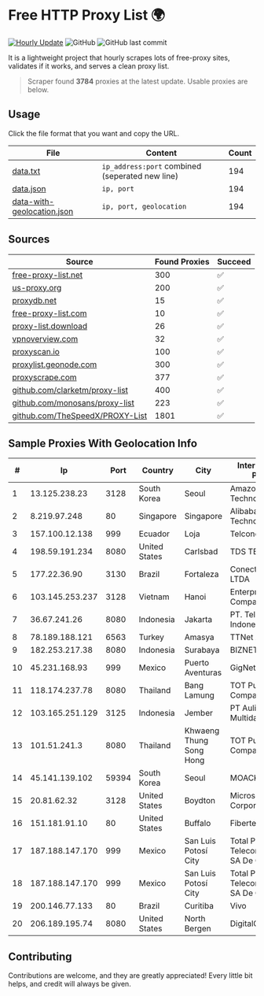 
# Free HTTP Proxy List 🌍

[![Hourly Update](https://github.com/mertguvencli/http-proxy-list/actions/workflows/main.yml/badge.svg?branch=main)](https://github.com/mertguvencli/http-proxy-list/actions/workflows/main.yml)
![GitHub](https://img.shields.io/github/license/mertguvencli/http-proxy-list)
![GitHub last commit](https://img.shields.io/github/last-commit/mertguvencli/http-proxy-list)

It is a lightweight project that hourly scrapes lots of free-proxy sites, validates if it works, and serves a clean proxy list.


> Scraper found **3784** proxies at the latest update. Usable proxies are below.

## Usage

Click the file format that you want and copy the URL.


|File|Content|Count|
|----|-------|-----|
|[data.txt](https://raw.githubusercontent.com/mertguvencli/http-proxy-list/main/proxy-list/data.txt)|`ip_address:port` combined (seperated new line)|194|
|[data.json](https://raw.githubusercontent.com/mertguvencli/http-proxy-list/main/proxy-list/data.json)|`ip, port`|194|
|[data-with-geolocation.json](https://raw.githubusercontent.com/mertguvencli/http-proxy-list/main/proxy-list/data-with-geolocation.json)|`ip, port, geolocation`|194|

## Sources

|Source|Found Proxies|Succeed|
|------|-------------|-------|
|[free-proxy-list.net](https://free-proxy-list.net)|300|✅|
|[us-proxy.org](https://www.us-proxy.org)|200|✅|
|[proxydb.net](http://proxydb.net)|15|✅|
|[free-proxy-list.com](https://free-proxy-list.com/?page=&port=&type%5B%5D=http&type%5B%5D=https&up_time=0&search=Search)|10|✅|
|[proxy-list.download](https://www.proxy-list.download/HTTP)|26|✅|
|[vpnoverview.com](https://vpnoverview.com/privacy/anonymous-browsing/free-proxy-servers)|32|✅|
|[proxyscan.io](https://www.proxyscan.io)|100|✅|
|[proxylist.geonode.com](https://proxylist.geonode.com/api/proxy-list?limit=300&page=1&sort_by=lastChecked&sort_type=desc&protocols=http,https)|300|✅|
|[proxyscrape.com](https://api.proxyscrape.com/v2/?request=displayproxies&protocol=http&timeout=10000&country=all&ssl=all&anonymity=all)|377|✅|
|[github.com/clarketm/proxy-list](https://raw.githubusercontent.com/clarketm/proxy-list/master/proxy-list-raw.txt)|400|✅|
|[github.com/monosans/proxy-list](https://raw.githubusercontent.com/monosans/proxy-list/main/proxies/http.txt)|223|✅|
|[github.com/TheSpeedX/PROXY-List](https://raw.githubusercontent.com/TheSpeedX/PROXY-List/master/http.txt)|1801|✅|


## Sample Proxies With Geolocation Info

|#|Ip|Port|Country|City|Internet Service Provider|
|-|--|----|-------|----|-------------------------|
|1|13.125.238.23|3128|South Korea|Seoul|Amazon Technologies Inc.|
|2|8.219.97.248|80|Singapore|Singapore|Alibaba (US) Technology Co., Ltd.|
|3|157.100.12.138|999|Ecuador|Loja|Telconet S.A|
|4|198.59.191.234|8080|United States|Carlsbad|TDS TELECOM|
|5|177.22.36.90|3130|Brazil|Fortaleza|Conecta Tecnologia LTDA|
|6|103.145.253.237|3128|Vietnam|Hanoi|Enterprise Sortware Company Limited|
|7|36.67.241.26|8080|Indonesia|Jakarta|PT. Telekomunikasi Indonesia|
|8|78.189.188.121|6563|Turkey|Amasya|TTNet A.S.|
|9|182.253.217.38|8080|Indonesia|Surabaya|BIZNET|
|10|45.231.168.93|999|Mexico|Puerto Aventuras|GigNet, S.A. de C.V.|
|11|118.174.237.78|8080|Thailand|Bang Lamung|TOT Public Company Limited|
|12|103.165.251.129|3125|Indonesia|Jember|PT Aulia Sentral Multidata|
|13|101.51.241.3|8080|Thailand|Khwaeng Thung Song Hong|TOT Public Company Limited|
|14|45.141.139.102|59394|South Korea|Seoul|MOACK.Co.LTD|
|15|20.81.62.32|3128|United States|Boydton|Microsoft Corporation|
|16|151.181.91.10|80|United States|Buffalo|Fibertech Networks|
|17|187.188.147.170|999|Mexico|San Luis Potosí City|Total Play Telecomunicaciones SA De CV|
|18|187.188.147.170|999|Mexico|San Luis Potosí City|Total Play Telecomunicaciones SA De CV|
|19|200.146.77.133|80|Brazil|Curitiba|Vivo|
|20|206.189.195.74|8080|United States|North Bergen|DigitalOcean, LLC|



## Contributing

Contributions are welcome, and they are greatly appreciated! Every
little bit helps, and credit will always be given.

